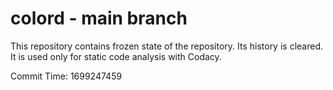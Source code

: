 # colord - main branch

This repository contains frozen state of the repository.
Its history is cleared. It is used only for static code
analysis with Codacy.

Commit Time: 1699247459